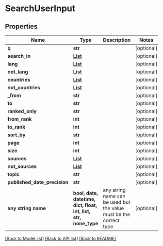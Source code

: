 # SearchUserInput


## Properties
Name | Type | Description | Notes
------------ | ------------- | ------------- | -------------
**q** | **str** |  | [optional] 
**search_in** | [**List**](List.md) |  | [optional] 
**lang** | [**List**](List.md) |  | [optional] 
**not_lang** | [**List**](List.md) |  | [optional] 
**countries** | [**List**](List.md) |  | [optional] 
**not_countries** | [**List**](List.md) |  | [optional] 
**_from** | **str** |  | [optional] 
**to** | **str** |  | [optional] 
**ranked_only** | **str** |  | [optional] 
**from_rank** | **int** |  | [optional] 
**to_rank** | **int** |  | [optional] 
**sort_by** | **str** |  | [optional] 
**page** | **int** |  | [optional] 
**size** | **int** |  | [optional] 
**sources** | [**List**](List.md) |  | [optional] 
**not_sources** | [**List**](List.md) |  | [optional] 
**topic** | **str** |  | [optional] 
**published_date_precision** | **str** |  | [optional] 
**any string name** | **bool, date, datetime, dict, float, int, list, str, none_type** | any string name can be used but the value must be the correct type | [optional]

[[Back to Model list]](../README.md#documentation-for-models) [[Back to API list]](../README.md#documentation-for-api-endpoints) [[Back to README]](../README.md)


